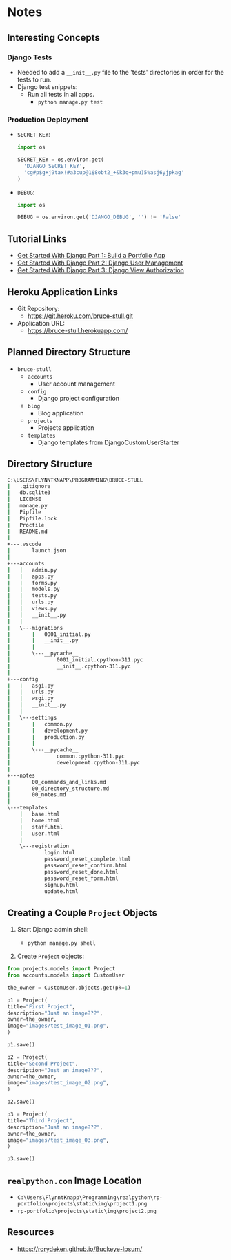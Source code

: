 # Notes

## Interesting Concepts

### Django Tests

* Needed to add a `__init__.py` file to the 'tests' directories in order for the tests to run.
* Django test snippets:
  * Run all tests in all apps.
    * `python manage.py test`

### Production Deployment

* `SECRET_KEY`:

  ```python
  import os

  SECRET_KEY = os.environ.get(
    'DJANGO_SECRET_KEY',
    'cg#p$g+j9tax!#a3cup@1$8obt2_+&k3q+pmu)5%asj6yjpkag'
  )
  ```

* `DEBUG`:

  ```python
  import os

  DEBUG = os.environ.get('DJANGO_DEBUG', '') != 'False'
  ```

## Tutorial Links

* [Get Started With Django Part 1: Build a Portfolio App](https://realpython.com/get-started-with-django-1/)
* [Get Started With Django Part 2: Django User Management](https://realpython.com/django-user-management/)
* [Get Started With Django Part 3: Django View Authorization](https://realpython.com/django-view-authorization/)

## Heroku Application Links

* Git Repository:
  * <https://git.heroku.com/bruce-stull.git>
* Application URL:
  * <https://bruce-stull.herokuapp.com/>

## Planned Directory Structure

* `bruce-stull`
  * `accounts`
    * User account management
  * `config`
    * Django project configuration
  * `blog`
    * Blog application
  * `projects`
    * Projects application
  * `templates`
    * Django templates from DjangoCustomUserStarter

## Directory Structure

  ```bash
  C:\USERS\FLYNNTKNAPP\PROGRAMMING\BRUCE-STULL
  |   .gitignore
  |   db.sqlite3
  |   LICENSE
  |   manage.py
  |   Pipfile
  |   Pipfile.lock
  |   Procfile
  |   README.md
  |
  +---.vscode
  |       launch.json
  |
  +---accounts
  |   |   admin.py
  |   |   apps.py
  |   |   forms.py
  |   |   models.py
  |   |   tests.py
  |   |   urls.py
  |   |   views.py
  |   |   __init__.py
  |   |
  |   \---migrations
  |       |   0001_initial.py
  |       |   __init__.py
  |       |
  |       \---__pycache__
  |               0001_initial.cpython-311.pyc
  |               __init__.cpython-311.pyc
  |
  +---config
  |   |   asgi.py
  |   |   urls.py
  |   |   wsgi.py
  |   |   __init__.py
  |   |
  |   \---settings
  |       |   common.py
  |       |   development.py
  |       |   production.py
  |       |
  |       \---__pycache__
  |               common.cpython-311.pyc
  |               development.cpython-311.pyc
  |
  +---notes
  |       00_commands_and_links.md
  |       00_directory_structure.md
  |       00_notes.md
  |
  \---templates
      |   base.html
      |   home.html
      |   staff.html
      |   user.html
      |
      \---registration
              login.html
              password_reset_complete.html
              password_reset_confirm.html
              password_reset_done.html
              password_reset_form.html
              signup.html
              update.html
  ```

## Creating a Couple `Project` Objects

1. Start Django admin shell:

    * `python manage.py shell`

1. Create `Project` objects:

```python
from projects.models import Project
from accounts.models import CustomUser

the_owner = CustomUser.objects.get(pk=1)

p1 = Project(
title="First Project",
description="Just an image???",
owner=the_owner,
image="images/test_image_01.png",
)

p1.save()

p2 = Project(
title="Second Project",
description="Just an image???",
owner=the_owner,
image="images/test_image_02.png",
)

p2.save()

p3 = Project(
title="Third Project",
description="Just an image???",
owner=the_owner,
image="images/test_image_03.png",
)

p3.save()
```

## `realpython.com` Image Location

* `C:\Users\FlynntKnapp\Programming\realpython\rp-portfolio\projects\static\img\project1.png`
* `rp-portfolio\projects\static\img\project2.png`

## Resources

* <https://rorydeken.github.io/Buckeye-Ipsum/>
